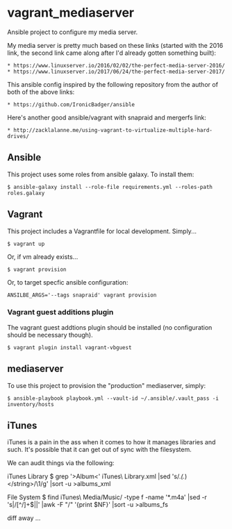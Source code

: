 # vagrant_mediaserver

Ansible project to configure my media server.

My media server is pretty much based on these links (started with the 2016
link, the second link came along after I'd already gotten something built):

    * https://www.linuxserver.io/2016/02/02/the-perfect-media-server-2016/
    * https://www.linuxserver.io/2017/06/24/the-perfect-media-server-2017/

This ansible config inspired by the following repository from the author of
both of the above links:

    * https://github.com/IronicBadger/ansible

Here's another good ansible/vagrant with snapraid and mergerfs link:

    * http://zacklalanne.me/using-vagrant-to-virtualize-multiple-hard-drives/   

##  Ansible 

This project uses some roles from ansible galaxy. To install them:

    $ ansible-galaxy install --role-file requirements.yml --roles-path roles.galaxy

##  Vagrant

This project includes a Vagrantfile for local development. Simply...

    $ vagrant up

  Or, if vm already exists...

    $ vagrant provision

  Or, to target specfic ansible configuration:

    ANSILBE_ARGS='--tags snapraid' vagrant provision

### Vagrant guest additions plugin

  The vagrant guest addtions plugin should be installed (no configuration
  should be necessary though).

    $ vagrant plugin install vagrant-vbguest

## mediaserver

To use this project to provision the "production" mediaserver, simply:

    $ ansible-playbook playbook.yml --vault-id ~/.ansible/.vault_pass -i inventory/hosts

## iTunes

iTunes is a pain in the ass when it comes to how it manages libraries and such.
It's possible that it can get out of sync with the filesystem.

We can audit things via the following:

  iTunes Library
    $ grep '>Album<' iTunes\ Library.xml |sed 's/.*<string>\(.*\)<\/string>/\1/g' |sort -u >albums_xml

  File System
    $ find iTunes\ Media/Music/ -type f -name '*.m4a' |sed -r 's|/[^/]+$||' |awk -F "/" '{print $NF}' |sort -u >albums_fs

  diff away ...

